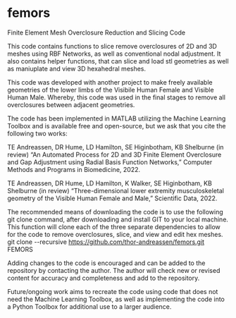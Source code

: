 # femors
Finite Element Mesh Overclosure Reduction and Slicing Code

This code contains functions to slice remove overclosures of 2D and 3D meshes using RBF Networks, as well as conventional nodal adjustment. It also contains helper functions, that can slice and load stl geometries as well as maniuplate and view 3D hexahedral meshes.

This code was developed with another project to make freely available geometries of the lower limbs of the Visibile Human Female and Visible Human Male. Whereby, this code was used in the final stages to remove all overclosures between adjacent geometries.

The code has been implemented in MATLAB utilizing the Machine Learning Toolbox and is available free and open-source, but we ask that you cite the following two works:

TE Andreassen, DR Hume, LD Hamilton, SE Higinbotham, KB Shelburne (in review) “An Automated Process for 2D and 3D Finite Element Overclosure and Gap Adjustment using Radial Basis Function Networks,” Computer Methods and Programs in Biomedicine, 2022.

TE Andreassen, DR Hume, LD Hamilton, K Walker, SE Higinbotham, KB Shelburne (in review) “Three-dimensional lower extremity musculoskeletal geometry of the Visible Human Female and Male,” Scientific Data, 2022.

The recommended means of downloading the code is to use the following git clone command, after downloading and install GIT to your local machine.
This function will clone each of the three separate dependencies to allow for the code to remove overclosures, slice, and view and edit hex meshes.
git clone --recursive https://github.com/thor-andreassen/femors.git FEMORS

Adding changes to the code is encouraged and can be added to the repository by contacting the author. The author will check new or revised content for accuracy and completeness and add to the repository.

Future/ongoing work aims to recreate the code using code that does not need the Machine Learning Toolbox, as well as implementing the code into a Python Toolbox for additional use to a larger audience.

